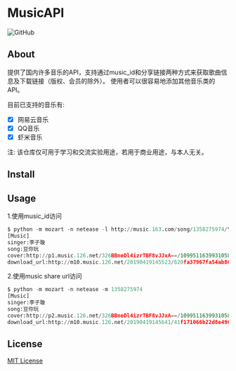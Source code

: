# MusicAPI
![GitHub](https://img.shields.io/github/license/kushao1267/MusicAPI.svg)

## About
提供了国内许多音乐的API，支持通过music_id和分享链接两种方式来获取歌曲信息及下载链接（版权、会员的除外）。
使用者可以很容易地添加其他音乐类的API。

目前已支持的音乐有:
- [x] 网易云音乐
- [x] QQ音乐
- [x] 虾米音乐

注: 该仓库仅可用于学习和交流实验用途，若用于商业用途，与本人无关。

## Install

## Usage

1.使用music_id访问

```python
$ python -m mozart -n netease -l http://music.163.com/song/1358275974/\?userid\=1769873017
[Music]
singer:李子璇
song:豆你玩
cover:http://p1.music.126.net/326BBneDl4izrTBF8vJJxA==/109951163993105848.jpg
download_url:http://m10.music.126.net/20190419145523/620fa37967fa54ab80c9987dbaba8e4a/ymusic/045d/0e5d/0553/37a1dc7beb972befb40629f085a5eb39.mp3
```

2.使用music share url访问

```python
$ python -m mozart -n netease -m 1358275974
[Music]
singer:李子璇
song:豆你玩
cover:http://p2.music.126.net/326BBneDl4izrTBF8vJJxA==/109951163993105848.jpg
download_url:http://m10.music.126.net/20190419145641/41f171066b22d8e496b63ff67c6ca429/ymusic/045d/0e5d/0553/37a1dc7beb972befb40629f085a5eb39.mp3
```
## License
[MIT License](https://github.com/kushao1267/facade/blob/master/LICENSE)